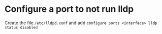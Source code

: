 # Configure a port to not run lldp

Create the file `/etc/lldpd.conf` and add `configure ports <interface> lldp status disabled`
